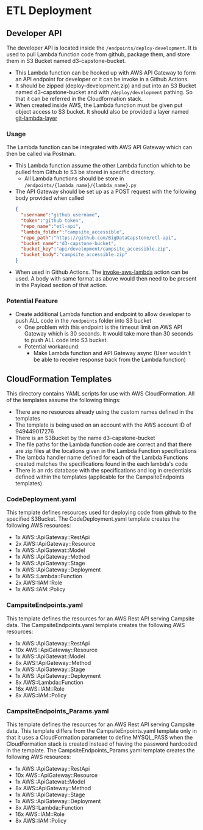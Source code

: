 # ETL Deployment
## Developer API
The developer API is located inside the `/endpoints/deploy-development`. It is used to pull Lambda function code from github, package them, and store them in S3 Bucket named d3-capstone-bucket.
- This Lambda function can be hooked up with AWS API Gateway to form an API endpoint for developer or it can be invoke in a Github Actions.
- It should be zipped (deploy-development.zip) and put into an S3 Bucket named d3-capstone-bucket and with `/deploy/development` pathing. So that it can be referred in the Cloudformation stack.
- When created inside AWS, the Lambda function must be given put object access to S3 bucket. It should also be provided a layer named [git-lambda-layer](https://github.com/lambci/git-lambda-layer)

### Usage
The Lambda function can be integrated with AWS API Gateway which can then be called via Postman.
- This Lambda function assume the other Lambda function which to be pulled from Github to S3 be stored in specific directory.
  - All Lambda functions should be store in `/endpoints/{lambda_name}/{lambda_name}.py`
- The API Gateway should be set up as a POST request with the following body provided when called
  ```json
  {
    "username":"github username",
    "token":"github token",
    "repo_name":"etl-api",
    "lambda_folder":"campsite_accessible",
    "repo_path":"https://github.com/BigDataCapstone/etl-api",
    "bucket_name":"d3-capstone-bucket",
    "bucket_key":"api/development/campsite_accessible.zip",
    "bucket_body":"campsite_accessible.zip"
  }
  ```
- When used in Github Actions. The [invoke-aws-lambda](https://github.com/marketplace/actions/invoke-aws-lambda) action can be used. A body with same format as above would then need to be present in the Payload section of that action.

### Potential Feature
- Create additional Lambda function and endpoint to allow developer to push ALL code in the `/endpoints` folder into S3 bucket
  - One problem with this endpoint is the timeout limit on AWS API Gateway which is 30 seconds. It would take more than 30 seconds to push ALL code into S3 bucket.
  - Potential workaround:
    - Make Lambda function and API Gateway async (User wouldn't be able to receive response back from the Lambda function)

## CloudFormation Templates

This directory contains YAML scripts for use with AWS CloudFormation.
All of the templates assume the following things:
* There are no resources already using the custom names defined in the templates
* The template is being used on an account with the AWS account ID of 949449017276 
* There is an S3Bucket by the name d3-capstone-bucket
* The file paths for the Lambda function code are correct and that there are zip files at the locations given in the Lambda Function specifications
* The lambda handler name defined for each of the Lambda Functions created matches the specifications found in the each lambda's code
* There is an rds database with the specifications and log in credentials defined within the templates (applicable for the CampsiteEndpoints templates)


### CodeDeployment.yaml

This template defines resources used for deploying code from github to the specified S3Bucket.
The CodeDeployment.yaml template creates the following AWS resources:
* 1x AWS::ApiGateway::RestApi
* 2x AWS::ApiGateway::Resource
* 1x AWS::ApiGatewat::Model
* 1x AWS::ApiGateway::Method
* 1x AWS::ApiGateway::Stage	
* 1x AWS::ApiGateway::Deployment
* 1x AWS::Lambda::Function
* 2x AWS::IAM::Role
* 1x AWS::IAM::Policy


### CampsiteEndpoints.yaml

This template defines the resources for an AWS Rest API serving Campsite data.
The CampsiteEndpoints.yaml template creates the following AWS resources:
* 1x AWS::ApiGateway::RestApi
* 10x AWS::ApiGateway::Resource
* 1x AWS::ApiGatewat::Model
* 8x AWS::ApiGateway::Method
* 1x AWS::ApiGateway::Stage
* 1x AWS::ApiGateway::Deployment
* 8x AWS::Lambda::Function
* 16x AWS::IAM::Role
* 8x AWS::IAM::Policy


### CampsiteEndpoints_Params.yaml

This template defines the resources for an AWS Rest API serving Campsite data. This template differs from the CampsiteEnpoints.yaml template only in that it uses a CloudFormation parameter to define MYSQL_PASS when the CloudFormation stack is created instead of having the password hardcoded in the template.
The CampsiteEndpoints_Params.yaml template creates the following AWS resources:
* 1x AWS::ApiGateway::RestApi
* 10x AWS::ApiGateway::Resource
* 1x AWS::ApiGatewat::Model
* 8x AWS::ApiGateway::Method
* 1x AWS::ApiGateway::Stage
* 1x AWS::ApiGateway::Deployment
* 8x AWS::Lambda::Function
* 16x AWS::IAM::Role
* 8x AWS::IAM::Policy
